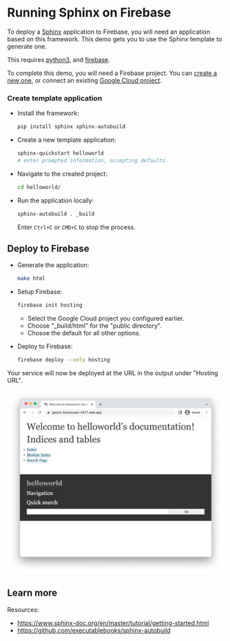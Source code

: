 # Running Sphinx on Firebase

To deploy a [Sphinx](https://www.sphinx-doc.org) application to Firebase, you will need an application
based on this framework. This demo gets you to use the Sphinx template to generate one. 

This requires [python3](https://cloud.google.com/python/docs/setup), and [firebase](https://cloud.google.com/firestore/docs/client/get-firebase).



To complete this demo, you will need a Firebase project. You can [create a new one](https://console.firebase.google.com/u/0/?pli=1), or connect an existing [Google Cloud project](https://cloud.google.com/firestore/docs/client/get-firebase).


### Create template application


* Install the framework:

    ```bash
    pip install sphinx sphinx-autobuild
    ```

* Create a new template application:

    ```bash
    sphinx-quickstart helloworld
    # enter prompted information, accepting defaults.

    ```




* Navigate to the created project:

    ```bash
    cd helloworld/
    ```

* Run the application locally:

    ```bash
    sphinx-autobuild . _build
    ```

    

    Enter `Ctrl+C` or `CMD+C` to stop the process.




## Deploy to Firebase

* Generate the application: 

    ```bash
    make html
    ```

* Setup Firebase: 

    ```bash
    firebase init hosting
    ```

    * Select the Google Cloud project you configured earlier.
    * Choose "_build/html" for the "public directory".
    * Chosoe the default for all other options.

* Deploy to Firebase: 

    ```bash
    firebase deploy --only hosting
    ```

Your service will now be deployed at the URL in the output under "Hosting URL".

![Example Sphinx deployment](example.png)



## Learn more

Resources: 

- https://www.sphinx-doc.org/en/master/tutorial/getting-started.html
- https://github.com/executablebooks/sphinx-autobuild
